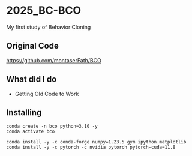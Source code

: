 # 2025_BC-BCO
My first study of Behavior Cloning

## Original Code
https://github.com/montaserFath/BCO

## What did I do
- Getting Old Code to Work

## Installing
```
conda create -n bco python=3.10 -y
conda activate bco

conda install -y -c conda-forge numpy=1.23.5 gym ipython matplotlib
conda install -y -c pytorch -c nvidia pytorch pytorch-cuda=11.8
```
